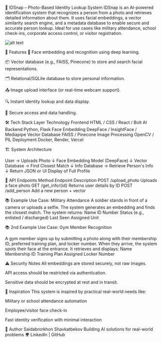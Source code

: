 📸 IDSnap – Photo-Based Identity Lookup System
IDSnap is an AI-powered identification system that recognizes a person from a photo and retrieves detailed information about them. It uses facial embeddings, a vector similarity search engine, and a metadata database to enable secure and accurate person lookup. Ideal for use cases like military attendance, school check-ins, corporate access control, or visitor registration.

![alt text](IDSnap_gif.gif)

🚀 Features
🧠 Face embedding and recognition using deep learning.

📦 Vector database (e.g., FAISS, Pinecone) to store and search facial representations.

🗂️ Relational/SQLite database to store personal information.

📤 Image upload interface (or real-time webcam support).

🔍 Instant identity lookup and data display.

🔐 Secure access and data handling.

🛠️ Tech Stack
Layer Technology
Frontend HTML / CSS / React / Bolt AI
Backend Python, Flask
Face Embedding DeepFace / InsightFace / Mediapipe
Vector Database FAISS / Pinecone
Image Processing OpenCV / PIL
Deployment Docker, Render, Vercel

🏗️ System Architecture

User → Uploads Photo
↓
Face Embedding Model (DeepFace)
↓
Vector Database → Find Closest Match
↓
Info Database → Retrieve Person's Info
↓
Return JSON or UI Display of Full Profile

🧪 API Endpoints
Method Endpoint Description
POST /upload_photo Uploads a face photo
GET /get_info/{id} Returns user details by ID
POST /add_person Add a new person + vector

📚 Example Use Case: Military Attendance
A soldier stands in front of a camera or uploads a selfie.
The system generates an embedding and finds the closest match.
The system returns:
Name
ID Number
Status (e.g., enlisted / discharged)
Last Seen
Assigned Unit

📚 2nd Example Use Case: Gym Member Recognition

A gym member signs up by submitting a photo along with their membership ID, preferred training plan, and locker number.
When they arrive, the system spots their face at the entrance.
It retrieves and displays:
Name
Membership ID
Training Plan
Assigned Locker Number

⚠️ Security Notes
All embeddings are stored securely, not raw images.

API access should be restricted via authentication.

Sensitive data should be encrypted at rest and in transit.

🧠 Inspiration
This system is inspired by practical real-world needs like:

Military or school attendance automation

Employee/visitor face check-in

Fast identity verification with minimal interaction

👤 Author
Saidabrorkhon Shavkatbekov
Building AI solutions for real-world problems 🌍
LinkedIn | GitHub
